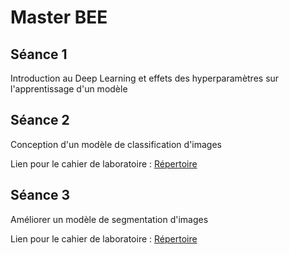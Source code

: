 # Master BEE

## Séance 1

Introduction au Deep Learning et effets des hyperparamètres sur l'apprentissage d'un modèle

## Séance 2

Conception d'un modèle de classification d'images

Lien pour le cahier de laboratoire : [Répertoire](https://docs.google.com/document/d/1RHaoB4ELfw4symSrsymzpkK9-JIzLBvN6o-gFnb_PD0/edit?usp=sharing)

## Séance 3

Améliorer un modèle de segmentation d'images

Lien pour le cahier de laboratoire :  [Répertoire](https://docs.google.com/document/d/1VslNL4rODKkp5_SJX7kqyRLnql5BzynF6qREkZCG3p8/edit?usp=sharing)